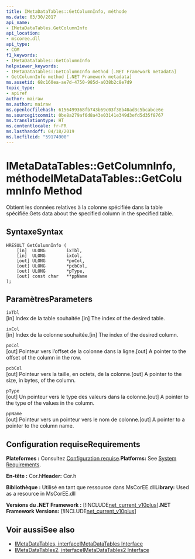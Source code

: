```yaml
---
title: IMetaDataTables::GetColumnInfo, méthode
ms.date: 03/30/2017
api_name:
- IMetaDataTables.GetColumnInfo
api_location:
- mscoree.dll
api_type:
- COM
f1_keywords:
- IMetaDataTables::GetColumnInfo
helpviewer_keywords:
- IMetaDataTables::GetColumnInfo method [.NET Framework metadata]
- GetColumnInfo method [.NET Framework metadata]
ms.assetid: 68c160ea-ae7d-4750-985d-a038b2c8e7d9
topic_type:
- apiref
author: mairaw
ms.author: mairaw
ms.openlocfilehash: 6156499368fb743b69c03f38b40ad3c5bcabce6e
ms.sourcegitcommit: 0be8a279af6d8a43e03141e349d3efd5d35f8767
ms.translationtype: HT
ms.contentlocale: fr-FR
ms.lasthandoff: 04/18/2019
ms.locfileid: "59174900"
---
```

# <a name="imetadatatablesgetcolumninfo-method"></a><span data-ttu-id="999f3-102">IMetaDataTables::GetColumnInfo, méthode</span><span class="sxs-lookup"><span data-stu-id="999f3-102">IMetaDataTables::GetColumnInfo Method</span></span>
<span data-ttu-id="999f3-103">Obtient les données relatives à la colonne spécifiée dans la table spécifiée.</span><span class="sxs-lookup"><span data-stu-id="999f3-103">Gets data about the specified column in the specified table.</span></span>  
  
## <a name="syntax"></a><span data-ttu-id="999f3-104">Syntaxe</span><span class="sxs-lookup"><span data-stu-id="999f3-104">Syntax</span></span>  
  
```  
HRESULT GetColumnInfo (   
    [in]  ULONG        ixTbl,  
    [in]  ULONG        ixCol,  
    [out] ULONG        *poCol,  
    [out] ULONG        *pcbCol,  
    [out] ULONG        *pType,  
    [out] const char   **ppName  
);  
```  
  
## <a name="parameters"></a><span data-ttu-id="999f3-105">Paramètres</span><span class="sxs-lookup"><span data-stu-id="999f3-105">Parameters</span></span>  
 `ixTbl`  
 <span data-ttu-id="999f3-106">[in] Index de la table souhaitée.</span><span class="sxs-lookup"><span data-stu-id="999f3-106">[in] The index of the desired table.</span></span>  
  
 `ixCol`  
 <span data-ttu-id="999f3-107">[in] Index de la colonne souhaitée.</span><span class="sxs-lookup"><span data-stu-id="999f3-107">[in] The index of the desired column.</span></span>  
  
 `poCol`  
 <span data-ttu-id="999f3-108">[out] Pointeur vers l’offset de la colonne dans la ligne.</span><span class="sxs-lookup"><span data-stu-id="999f3-108">[out] A pointer to the offset of the column in the row.</span></span>  
  
 `pcbCol`  
 <span data-ttu-id="999f3-109">[out] Pointeur vers la taille, en octets, de la colonne.</span><span class="sxs-lookup"><span data-stu-id="999f3-109">[out] A pointer to the size, in bytes, of the column.</span></span>  
  
 `pType`  
 <span data-ttu-id="999f3-110">[out] Un pointeur vers le type des valeurs dans la colonne.</span><span class="sxs-lookup"><span data-stu-id="999f3-110">[out] A pointer to the type of the values in the column.</span></span>  
  
 `ppName`  
 <span data-ttu-id="999f3-111">[out] Pointeur vers un pointeur vers le nom de colonne.</span><span class="sxs-lookup"><span data-stu-id="999f3-111">[out] A pointer to a pointer to the column name.</span></span>  
  
## <a name="requirements"></a><span data-ttu-id="999f3-112">Configuration requise</span><span class="sxs-lookup"><span data-stu-id="999f3-112">Requirements</span></span>  
 <span data-ttu-id="999f3-113">**Plateformes :** Consultez [Configuration requise](../../../../docs/framework/get-started/system-requirements.md).</span><span class="sxs-lookup"><span data-stu-id="999f3-113">**Platforms:** See [System Requirements](../../../../docs/framework/get-started/system-requirements.md).</span></span>  
  
 <span data-ttu-id="999f3-114">**En-tête :** Cor.h</span><span class="sxs-lookup"><span data-stu-id="999f3-114">**Header:** Cor.h</span></span>  
  
 <span data-ttu-id="999f3-115">**Bibliothèque :** Utilisé en tant que ressource dans MsCorEE.dll</span><span class="sxs-lookup"><span data-stu-id="999f3-115">**Library:** Used as a resource in MsCorEE.dll</span></span>  
  
 <span data-ttu-id="999f3-116">**Versions du .NET Framework :** [!INCLUDE[net_current_v10plus](../../../../includes/net-current-v10plus-md.md)]</span><span class="sxs-lookup"><span data-stu-id="999f3-116">**.NET Framework Versions:** [!INCLUDE[net_current_v10plus](../../../../includes/net-current-v10plus-md.md)]</span></span>  
  
## <a name="see-also"></a><span data-ttu-id="999f3-117">Voir aussi</span><span class="sxs-lookup"><span data-stu-id="999f3-117">See also</span></span>

- [<span data-ttu-id="999f3-118">IMetaDataTables, interface</span><span class="sxs-lookup"><span data-stu-id="999f3-118">IMetaDataTables Interface</span></span>](../../../../docs/framework/unmanaged-api/metadata/imetadatatables-interface.md)
- [<span data-ttu-id="999f3-119">IMetaDataTables2, interface</span><span class="sxs-lookup"><span data-stu-id="999f3-119">IMetaDataTables2 Interface</span></span>](../../../../docs/framework/unmanaged-api/metadata/imetadatatables2-interface.md)
